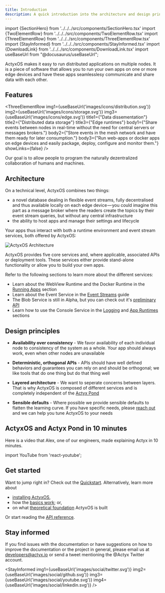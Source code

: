```yaml
---
title: Introduction
description: A quick introduction into the architecture and design principles of ActyxOS
---
```


import {SectionHero} from '../../../src/components/SectionHero.tsx'
import {TwoElementRow} from '../../../src/components/TwoElementRow.tsx'
import {ThreeElementRow} from '../../../src/components/ThreeElementRow.tsx'
import {StayInformed} from '../../../src/components/StayInformed.tsx'
import {DownloadLink} from '../../../src/components/DownloadLink.tsx'
import useBaseUrl from "@docusaurus/useBaseUrl";

ActyxOS makes it easy to run distributed applications on multiple nodes. It is a piece of software that allows you to run your own apps on one or more edge devices and have these apps seamlesslesy communicate and share data with each other.

## Features

<ThreeElementRow
    img1={useBaseUrl('images/icons/distribution.svg')}
    img2={useBaseUrl('images/icons/storage.svg')}
    img3={useBaseUrl('images/icons/edge.svg')}
    title1={"Data dissementation"}
    title2={"Distributed data storage"}
    title3={"Edge runtimes"}
    body1={"Share events between nodes in real-time without the need for central servers or messages brokers."}
    body2={"Store events in the mesh network and have them ready for later consumption."}
    body3={"Run web-apps or docker apps on edge devices and easily package, deploy, configure and monitor them."}
    showLinks={false}
/>

Our goal is to allow people to program the naturally dezentralized collaboration of humans and machines.

## Architecture

On a technical level, ActyxOS combines two things:

- a novel database dealing in flexible event streams, fully decentralised and thus available locally on each edge device — you could imagine this part as a message broker where the readers create the topics by their event stream queries, but without any central infrastructure
- the ability to host apps and manage their settings and lifecycle

Your apps thus interact with both a runtime environment and event stream services, both offered by ActyxOS:

![ActyxOS Architecture](/images/os/architecture.svg)

ActyxOS provides five core services and, where applicable, associated APIs or deployment tools. These services either provide stand-alone functionality or allow you to build your own apps.

Refer to the following sections to learn more about the different services:

- Learn about the WebView Runtime and the Docker Runtime in the [Running Apps](../guides/running-apps.md) section
- Learn about the Event Service in the [Event Streams](../guides/event-streams.md) guide
- The Blob Service is still in Alpha, but you can check out it's [preliminary API](/docs/os/api/blob-service)
- Learn how to use the Console Service in the [Logging](/docs/os/api/console-service) and [App Runtimes](../advanced-guides/app-runtimes.md) sections

## Design principles

- **Availability over consistency** - We favor availability of each individual node to consistency of the system as a whole. Your app should always work, even when other nodes are unavailable

- **Deterministic, orthogonal APIs** - APIs should have well defined behaviors and guarantees you can rely on and should be orthogonal; we like tools that do one thing but do that thing well

- **Layered architecture** - We want to seperate concerns between layers. That is why ActyxOS is composed of different services and is completely independent of the [Actyx Pond](../../pond/getting-started.md)

- **Sensible defaults** - Where possible we provide sensible defaults to flatten the learning curve. If you have specific needs, please [reach out](introduction.md#contact-us--something-missing) and we can help you tune ActyxOS to your needs

## ActyxOS and Actyx Pond in 10 minutes

Here is a video that Alex, one of our engineers, made explaining Actyx in 10 minutes.

import YouTube from 'react-youtube';

<div className="embedded-yt-wrapper">
<YouTube
  videoId="T36Gsae9woo"
  className="embedded-yt-iframe"
  opts={{
    playerVars: { autoplay: 0 },
  }}
/>
</div>

## Get started

Want to jump right in? Check out the [Quickstart](/docs/learn-actyx/quickstart). Alternatively, learn more about

- [installing ActyxOS](installation.md),
- how the [basics work](../guides/overview.md); or,
- on what [theoretical foundation](../theoretical-foundation/distributed-systems.md) ActyxOS is built

Or start reading the [API reference](../api/overview.md).

## Stay informed

If you find issues with the documentation or have suggestions on how to improve the documentation or the project in general, please email us at developers@actyx.io or send a tweet mentioning the @Actyx Twitter account.

<StayInformed
    img1={useBaseUrl('images/social/twitter.svg')}
    img2={useBaseUrl('images/social/github.svg')}
    img3={useBaseUrl('images/social/youtube.svg')}
    img4={useBaseUrl('images/social/linkedin.svg')}
/>
